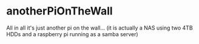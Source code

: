 # anotherPiOnTheWall
All in all it's just another pi on the wall... (it is actually a NAS using two 4TB HDDs and a raspberry pi running as a samba server)
